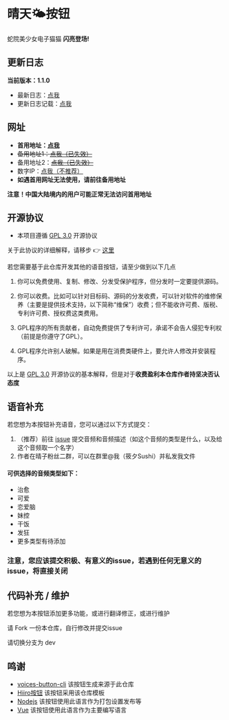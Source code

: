 # 晴天🌤按钮

蛇院美少女电子猫猫 **闪亮登场!**

## 更新日志
**当前版本：1.1.0**

- 最新日志：[点我](https://github.com/SoraSushi776/77Sun-Button/tree/main/update/LASTEST.md)
- 更新日志记载：[点我](https://github.com/SoraSushi776/77Sun-Button/tree/main/update)

## 网址
- **首用地址：[点我](https://77sun.sushi810.com.cn)**
- ~~备用地址1：[点我（已失效）](https://sorasushi776.github.io/77Sun-Button/)~~
- 备用地址2：~~[点我（已失效）](http://sec.azurestu.top:8024/)~~
- 数字IP：[点我（不推荐）](http://211.101.245.243:8024/)
- **如遇首用网址无法使用，请前往备用地址**

**注意！中国大陆境内的用户可能正常无法访问首用地址**


## 开源协议
- 本项目遵循 [GPL 3.0](https://www.gnu.org/licenses/gpl-3.0.en.html) 开源协议

关于此协议的详细解释，请移步 👉 [这里](https://blog.csdn.net/kaiyuanshe/article/details/113787550)

若您需要基于此仓库开发其他的语音按钮，请至少做到以下几点

1. 你可以免费使用、复制、修改、分发受保护程序，但分发时一定要提供源码。

2. 你可以收费。比如可以针对目标码、源码的分发收费，可以针对软件的维修保养（主要是提供技术支持，以下简称“维保”）收费；但不能收许可费、版税、专利许可费、授权费这类费用。

3. GPL程序的所有贡献者，自动免费提供了专利许可，承诺不会告人侵犯专利权（前提是你遵守了GPL）。

4. GPL程序允许别人破解。如果是用在消费类硬件上，要允许人修改并安装程序。

以上是 [GPL 3.0](https://www.gnu.org/licenses/gpl-3.0.en.html) 开源协议的基本解释，但是对于**收费盈利本仓库作者持坚决否认态度**

## 语音补充

若您想为本按钮补充语音，您可以通过以下方式提交：

1. （推荐）前往 [issue](https://github.com/SoraSushi776/77Sun-Button/issues) 提交音频和音频描述（如这个音频的类型是什么，以及给这个音频取一个名字）
2. 作者在晴子粉丝二群，可以在群里@我（筱夕Sushi）并私发我文件

#### 可供选择的音频类型如下：
- 治愈
- 可爱
- 恋爱脑
- 妹控
- 干饭
- 发狂
- 更多类型有待添加

### 注意，您应该提交**积极、有意义**的issue，若遇到任何无意义的issue，将直接关闭

## 代码补充 / 维护

若您想为本按钮添加更多功能，或进行翻译修正，或进行维护

请 Fork 一份本仓库，自行修改并提交issue

请切换分支为 dev

## 鸣谢
- [voices-button-cli](https://github.com/blacktunes/voices-button-cli) 该按钮生成来源于此仓库
- [Hiiro按钮](https://github.com/blacktunes/hiiro-button) 该按钮采用该仓库模板
- [Nodejs](https://nodejs.org/) 该按钮使用此语言作为打包设置发布等
- [Vue](https://cn.vuejs.org/) 该按钮使用此语言作为主要编写语言
